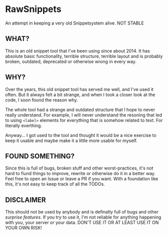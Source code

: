 # RawSnippets
An attempt in keeping a very old Snippetsystem alive. NOT STABLE

## WHAT?

This is an old snippet tool that I've been using since about 2014.
It has absolute basic functionality, terrible structure, terrible layout and is probably broken, outdated, deprecated or otherwise wrong in every way.

## WHY?
Over the years, this old snippet tool has served me well, and I've used it often.
But it always felt a bit strange, and when I took a closer look at the code, I soon found the reason why.

The whole tool had a strange and outdated structure that I hope to never really understand.
For example, I will never understand the resoning that led to using `<label>` elements for everything that is somehow related to text. For literally everthing.

Anyway... I got used to the tool and thought it would be a nice exercise to keep it usable and maybe make it a little more usable for myself.

## FOUND SOMETHING?

Since this is full of bugs, broken stuff and other worst-practices, it's not hard to fiund things to improve, rewrite or otherwise do it in a better way. Feel free to open an Issue or leave a PR if you want. With a foundation like this, it's not easy to keep track of all the TODOs.

## DISCLAIMER
This should not be used by anybody and is definatly full of bugs and other *surprise features*.
If you try to use it, I'm not reliable for anything happening with you, your server or your data.
DON'T USE IT OR AT LEAST USE IT ON YOUR OWN RISK!

